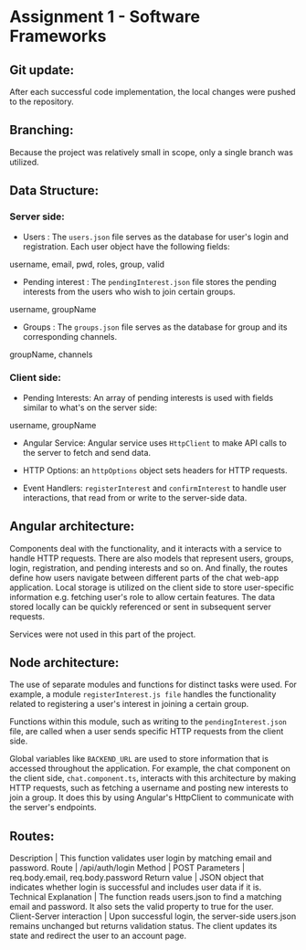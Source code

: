 # Assignment 1 - Software Frameworks

## Git update:
After each successful code implementation, the local changes were pushed to the repository.

## Branching:
Because the project was relatively small in scope, only a single branch was utilized.

## Data Structure:
### Server side:

* Users : The `users.json` file serves as the database for user's login and registration. Each user object have the following fields:

username, email, pwd, roles, group, valid

* Pending interest : The `pendingInterest.json` file stores the pending interests from the users who wish to join certain groups. 

username, groupName

* Groups : The `groups.json` file serves as the database for group and its corresponding channels.

groupName, channels

### Client side:

* Pending Interests: An array of pending interests is used with fields similar to what's on the server side:

username, groupName

* Angular Service: Angular service uses `HttpClient` to make API calls to the server to fetch and send data.

* HTTP Options: an `httpOptions` object sets headers for HTTP requests.

* Event Handlers: `registerInterest` and `confirmInterest` to handle user interactions, that read from or write to the server-side data.

## Angular architecture:

Components deal with the functionality, and it interacts with a service to handle HTTP requests. There are also models that represent users, groups, login, registration, and pending interests and so on. And finally, the routes define how users navigate between different parts of the chat web-app application. Local storage is utilized on the client side to store user-specific information e.g. fetching user's role to allow certain features. The data stored locally can be quickly referenced or sent in subsequent server requests.

Services were not used in this part of the project. 

## Node architecture:

The use of separate modules and functions for distinct tasks were used. For example, a module `registerInterest.js file` handles the functionality related to registering a user's interest in joining a certain group. 

Functions within this module, such as writing to the `pendingInterest.json` file, are called when a user sends specific HTTP requests from the client side. 

Global variables like `BACKEND_URL` are used to store information that is accessed throughout the application. For example, the chat component on the client side, `chat.component.ts`, interacts with this architecture by making HTTP requests, such as fetching a username and posting new interests to join a group. It does this by using Angular's HttpClient to communicate with the server's endpoints.

## Routes:

Description | This function validates user login by matching email and password.
Route | /api/auth/login
Method | POST
Parameters | req.body.email, req.body.password
Return value | JSON object that indicates whether login is successful and includes user data if it is.
Technical Explanation | The function reads users.json to find a matching email and password. It also sets the valid property to true for the user.
Client-Server interaction | Upon successful login, the server-side users.json remains unchanged but returns validation status. The client updates its state and redirect the user to an account page.